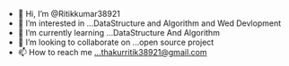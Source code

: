 - 👋 Hi, I’m @Ritikkumar38921
- 👀 I’m interested in ...DataStructure and Algorithm and Wed Devlopment
- 🌱 I’m currently learning ...DataStructure And Algorithm
- 💞️ I’m looking to collaborate on ...open source project
- 📫 How to reach me ...thakurritik38921@gmail.com

<!---
Ritikkumar38921/Ritikkumar38921 is a ✨ special ✨ repository because its `README.md` (this file) appears on your GitHub profile.
You can click the Preview link to take a look at your changes.
--->
